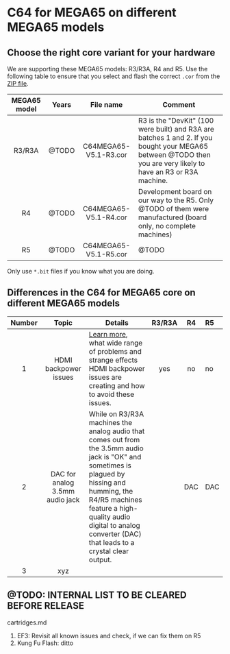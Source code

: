 C64 for MEGA65 on different MEGA65 models
=========================================

Choose the right core variant for your hardware
-----------------------------------------------

We are supporting these MEGA65 models: R3/R3A, R4 and R5. Use
the following table to ensure that you select and flash the correct `.cor`
from the [ZIP file](https://files.mega65.org?id=896a012f-59e4-456c-b91f-7e989b958241).

| MEGA65 model   |   Years   | File name             | Comment
|:--------------:|:---------:|:---------------------:|-------------------------
| R3/R3A         | @TODO     | C64MEGA65-V5.1-R3.cor | R3 is the "DevKit" (100 were built) and R3A are batches 1 and 2. If you bought your MEGA65 between @TODO then you are very likely to have an R3 or R3A machine.
| R4             | @TODO     | C64MEGA65-V5.1-R4.cor | Development board on our way to the R5. Only @TODO of them were manufactured (board only, no complete machines)
| R5             | @TODO     | C64MEGA65-V5.1-R5.cor | @TODO

Only use `*.bit` files if you know what you are doing.


Differences in the C64 for MEGA65 core on different MEGA65 models
-----------------------------------------------------------------

| Number | Topic                           | Details                                                                                                                                                                                                                                                                | R3/R3A |   R4   | R5
|:------:|:-------------------------------:|------------------------------------------------------------------------------------------------------------------------------------------------------------------------------------------------------------------------------------------------------------------------|:------:|:------:|:----
| 1      | HDMI backpower issues           | [Learn more](../FAQ.md#2-my-mega65-or-the-c64-core-is-behaving-somehow-weirdly), what wide range of problems and strange effects HDMI backpower issues are creating and how to avoid these issues.                                                                     | yes    | no     | no
| 2      | DAC for analog 3.5mm audio jack | While on R3/R3A machines the analog audio that comes out from the 3.5mm audio jack is "OK" and sometimes is plagued by hissing and humming, the R4/R5 machines feature a high-quality audio digital to analog converter (DAC) that leads to a crystal clear output.    |        | DAC    | DAC
| 3      | xyz

@TODO: INTERNAL LIST TO BE CLEARED BEFORE RELEASE
-------------------------------------------------

cartridges.md

1) EF3: Revisit all known issues and check, if we can fix them on R5
2) Kung Fu Flash: ditto
